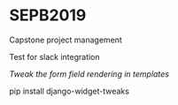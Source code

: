 # SEPB2019
Capstone project management

Test for slack integration

_Tweak the form field rendering in templates_

pip install django-widget-tweaks
